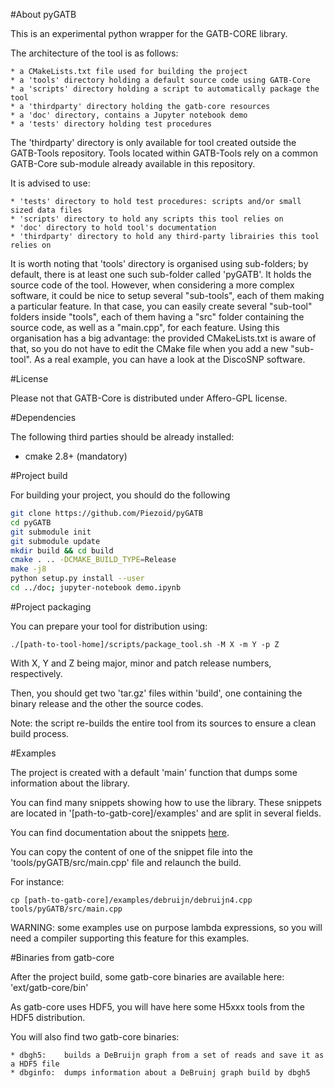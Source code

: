#About pyGATB

This is an experimental python wrapper for the GATB-CORE library.

The architecture of the tool is as follows:

    * a CMakeLists.txt file used for building the project
    * a 'tools' directory holding a default source code using GATB-Core
    * a 'scripts' directory holding a script to automatically package the tool
    * a 'thirdparty' directory holding the gatb-core resources
    * a 'doc' directory, contains a Jupyter notebook demo
    * a 'tests' directory holding test procedures
    
The 'thirdparty' directory is only available for tool created outside the GATB-Tools repository.
Tools located within GATB-Tools rely on a common GATB-Core sub-module already available in this repository.

It is advised to use:

    * 'tests' directory to hold test procedures: scripts and/or small sized data files
    * 'scripts' directory to hold any scripts this tool relies on
    * 'doc' directory to hold tool's documentation
    * 'thirdparty' directory to hold any third-party librairies this tool relies on
    
It is worth noting that 'tools' directory is organised using sub-folders; by default, there is
at least one such sub-folder called 'pyGATB'. It holds the source code of the tool. However, when
considering a more complex software, it could be nice to setup several "sub-tools", each of them
making a particular feature. In that case, you can easily create several "sub-tool" folders inside
"tools", each of them having a "src" folder containing the source code, as well as a "main.cpp", for
each feature. Using this organisation has a big advantage: the provided CMakeLists.txt is aware of 
that, so you do not have to edit the CMake file when you add a new "sub-tool". As a real example, you
can have a look at the DiscoSNP software.

#License

Please not that GATB-Core is distributed under Affero-GPL license.

#Dependencies

The following third parties should be already installed:

* cmake 2.8+ (mandatory)

#Project build

For building your project, you should do the following
   
```bash 
git clone https://github.com/Piezoid/pyGATB
cd pyGATB
git submodule init
git submodule update
mkdir build && cd build
cmake . .. -DCMAKE_BUILD_TYPE=Release
make -j8
python setup.py install --user
cd ../doc; jupyter-notebook demo.ipynb
```

#Project packaging

You can prepare your tool for distribution using:
    
    ./[path-to-tool-home]/scripts/package_tool.sh -M X -m Y -p Z

With X, Y and Z being major, minor and patch release numbers, respectively.

Then, you should get two 'tar.gz' files within 'build', one containing the binary release 
and the other the source codes.

Note: the script re-builds the entire tool from its sources to ensure a clean build process.

#Examples

The project is created with a default 'main' function that dumps some information about the library.

You can find many snippets showing how to use the library. 
These snippets are located in '[path-to-gatb-core]/examples' and are split in several fields.

You can find documentation about the snippets <a href="http://gatb-core.gforge.inria.fr/doc/api/snippets_page.html">here</a>.

You can copy the content of one of the snippet file into the 'tools/pyGATB/src/main.cpp' file and relaunch the build.

For instance:

    cp [path-to-gatb-core]/examples/debruijn/debruijn4.cpp tools/pyGATB/src/main.cpp

WARNING: some examples use on purpose lambda expressions, so you will need a compiler supporting this feature for this examples.

#Binaries from gatb-core

After the project build, some gatb-core binaries are available here: 'ext/gatb-core/bin'

As gatb-core uses HDF5, you will have here some H5xxx tools from the HDF5 distribution.

You will also find two gatb-core binaries:

    * dbgh5:    builds a DeBruijn graph from a set of reads and save it as a HDF5 file
    * dbginfo:  dumps information about a DeBruinj graph build by dbgh5

